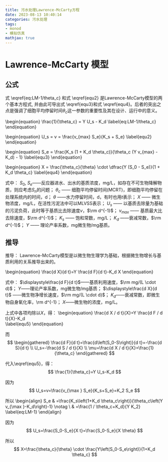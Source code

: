 ```yaml
---
title: 污水处理Lawrence-McCarty方程
date: 2023-08-13 10:40:14
categories: 污水处理
tags:
- monod
- 模拟仿真
mathjax: true
---
```


# Lawrence-McCarty 模型

## 公式
式 \eqref{eq:LM-1/theta_c} 和式 \eqref{equ2} 是Lawrence-McCarty模型的两个基本方程式, 并由此可导出式 \eqref{equ3}和式 \eqref{equ4}。后者的突出之点是强调了细胞平均停留时间$\theta_c$这一参数的重要性及其在设计、运行中的意义。

\begin{equation}
    \frac{1}{\theta_c} = Y U_s - K_d \label{eq:LM-1/theta_c}
\end{equation}


\begin{equation}
    U_s = v = \frac{v_{max} S_e}{K_s + S_e} 
    \label{equ2}
\end{equation}



\begin{equation}
    S_e = \frac{K_s (1 + K_d \theta_c)}{\theta_c (Y v_{max} - K_d) - 1}
    \label{equ3}
\end{equation}

\begin{equation} 
    X = \frac{\theta_c}{\theta} \cdot \dfrac{Y (S_0 - S_e)}{1 + K_d \theta_c}
    \label{equ4}
\end{equation}


式中：
$S_0$, $S_e$——反应器进水、出水的基质浓度，mg/L，如存在不可生物降解物质，则应考虑$S_n$的问题；
$\theta_c$ —— 细胞平均停留时间(MCRT)，即细胞平均停留在处理系统内的时间，d；
$\theta$ ——水力停留时间，d，有时也用$t$表示； 
$X$ —— 微生物浓度，mg/L，在活性污泥法中可以MLVSS表示； 
$U_s$ —— 以基质去除量为基础的污泥负荷，此时等于基质比去除速度$v$，$\rm d^{-1}$； 
$v_{max}$ —— 基质最大比去除速度，$\rm d^{-1}$；
$K_s$ —— 饱和常数，mg/L；
$K_d$ ——衰减常数，$\rm d^{-1}$；
$Y$ —— 理论产率系数，mg微生物/mg基质。


## 推导

推导： Lawrence-McCarty模型是以微生物生理学为基础，根据微生物增长与基质利用的关系推导出来的。

\begin{equation}
    \frac{d X}{d t}=Y \frac{d F}{d t}-K_d X
\end{equation}



式中：
$\displaystyle\frac{d F}{d t}$——基质利用速度，$\rm mg/(L \cdot d)$；
$Y$——理论产率系数，mg微生物/mg基质；
$\displaystyle\frac{d X}{d t}$ ——微生物净增长速度，$\rm mg/(L \cdot d)$；
$K_d$——衰减常数，即微生物自身氧化率，\rm d^{-1}；
$X$——微生物的浓度，mg/L。



上式中各项均除以$X$，得：
\begin{equation}
    \frac{d X / d t}{X}=Y \frac{d F / d t}{X}-K_d  
    \label{equ5}
\end{equation}

而
$$
\begin{gathered}
    \frac{d F}{d t}=\frac{d\left(S_0-S\right)}{d t}=-\frac{d S}{d t} \\
    U_s=-\frac{d S / d t}{X} \\
    \mu=\frac{d X / d t}{X}=\frac{1}{\theta_c}
\end{gathered}
$$

代入\eqref{equ5}，得：
$$
\frac{1}{\theta_c}=Y U_s-K_d
$$


因为
$$
U_s=v=\frac{v_{\max } S_e}{K_s+S_e}=K_2 S_e
$$

所以
\begin{align}
    S_e & =\frac{K_s\left(1+K_d \theta_c\right)}{\theta_c\left(Y v_{\max }-K_d\right)-1} \notag \\
        & =\frac{1 / \theta_c+K_d}{Y K_2}
    \label{eq:LM-1}
\end{align}    


因为	
$$
U_s=\frac{S_0-S_e}{X t}=\frac{S_0-S_e}{X \theta}
$$	 

所以	
$$
X=\frac{\theta_c}{\theta} \cdot \frac{Y\left(S_0-S_e\right)}{1+K_d \theta_c}
$$	    